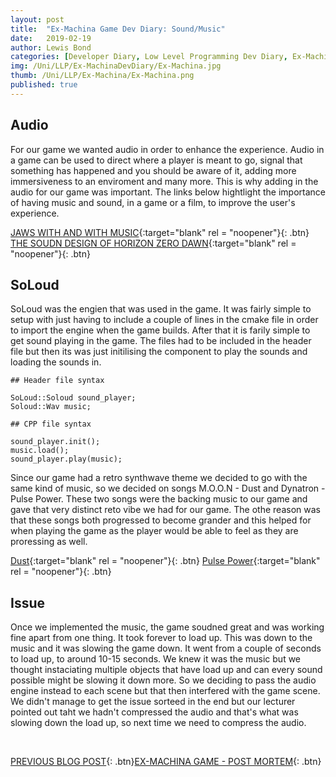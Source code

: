 ```yaml
---
layout: post
title:  "Ex-Machina Game Dev Diary: Sound/Music"
date:   2019-02-19
author: Lewis Bond
categories: [Developer Diary, Low Level Programming Dev Diary, Ex-Machina Dev Diary]
img: /Uni/LLP/Ex-MachinaDevDiary/Ex-Machina.jpg
thumb: /Uni/LLP/Ex-Machina/Ex-Machina.png
published: true
---
```

<!--more-->

## Audio

For our game we wanted audio in order to enhance the experience. Audio in a game can be used to direct where a player is meant to go, signal that something has happened and you should be aware of it, adding more immersiveness to an enviroment and many more. This is why adding in the audio for our game was important. The links below hightlight the importance of having music and sound, in a game or a film, to improve the user's experience. 

[JAWS WITH AND WITH MUSIC](https://youtu.be/-fnq1s-babs){:target="blank" rel = "noopener"}{: .btn}
[THE SOUDN DESIGN OF HORIZON ZERO DAWN](https://youtu.be/SIAmi88akl0){:target="blank" rel = "noopener"}{: .btn}


## SoLoud

SoLoud was the engien that was used in the game. It was fairly simple to setup with just having to include a couple of lines in the cmake file in order to import the engine when the game builds. After that it is farily simple to get sound playing in the game. The files had to be included in the header file but then its was just initilising the component to play the sounds and loading the sounds in. 

~~~
## Header file syntax 

SoLoud::Soloud sound_player;
Soloud::Wav music;

## CPP file syntax

sound_player.init();
music.load();
sound_player.play(music);
~~~

Since our game had a retro synthwave theme we decided to go with the same kind of music, so we decided on songs M.O.O.N - Dust and Dynatron - Pulse Power. These two songs were the backing music to our game and gave that very distinct reto vibe we had for our game. The othe reason was that these songs both progressed to become grander and this helped for when playing the game as the player would be able to feel as they are proressing as well.

[Dust](https://www.youtube.com/watch?v=phL6fDiYNJk){:target="blank" rel = "noopener"}{: .btn}
[Pulse Power](https://www.youtube.com/watch?v=Ak1-qLbHHCM){:target="blank" rel = "noopener"}{: .btn}


## Issue

Once we implemented the music, the game soudned great and was working fine apart from one thing. It took forever to load up. This was down to the music and it was slowing the game down. It went from a couple of seconds to load up, to around 10-15 seconds. We knew it was the music but we thought instaciating multiple objects that have load up and can every sound possible might be slowing it down more. So we deciding to pass the audio engine instead to each scene but that then interfered with the game scene. We didn't manage to get the issue sorteed in the end but our lecturer pointed out taht we hadn't compressed the audio and that's what was slowing down the load up, so next time we need to compress the audio.

<br/>

[PREVIOUS BLOG POST](https://lbondi7.github.io/developer%20diary/low%20level%20programming%20dev%20diary/ex-machina%20dev%20diary/llp-dd-ExMachina-9){: .btn}[EX-MACHINA GAME - POST MORTEM](https://lbondi7.github.io/developer%20diary/low%20level%20programming%20dev%20diary/ex-machina%20dev%20diary/post%20mortem/llp-dd-ExMachina-post_mortem){: .btn}

